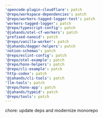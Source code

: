 ```yaml
---
'opencode-plugin-cloudflare': patch
'@repo/workspace-dependencies': patch
'@repo/workers-tagged-logger-test': patch
'workers-tagged-logger': patch
'@repo/typescript-config': patch
'@jahands/otel-cf-workers': patch
'prefixed-nanoid': patch
'@repo/vanilla-worker': patch
'@jahands/dagger-helpers': patch
'notion-schemas': patch
'@repo/eslint-config': patch
'@repo/otel-example': patch
'@repo/hono-helpers': patch
'@repo/cli-example': patch
'http-codex': patch
'@jahands/cli-tools': patch
'llm-tools': patch
'@repo/hono-app': patch
'@jahands/typeid': patch
'@repo/tools': patch
---
```


chore: update deps and modernize monorepo
